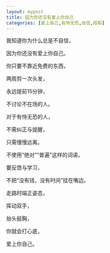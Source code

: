 ```yaml
---
layout: mypost
title: 因为你还没有爱上你自己
categories: [爱上自己,有恃无恐,自信,规矩]
---
```


我知道你为什么总是不自信，

因为你还没有爱上你自己。

你只要不靠近免费的东西，

两周剪一次头发，

永远提前15分钟，

不讨论不在场的人。

对于有恃无恐的人，

不需纠正与提醒，

只需慢慢远离。

不使用“绝对”“普遍”这样的词语，

要反馈与学习，

不把“没有钱，没有时间”挂在嘴边。

走路时端正姿态，

挥动双手，

抬头挺胸，

你就会打心底，

爱上你自己。

